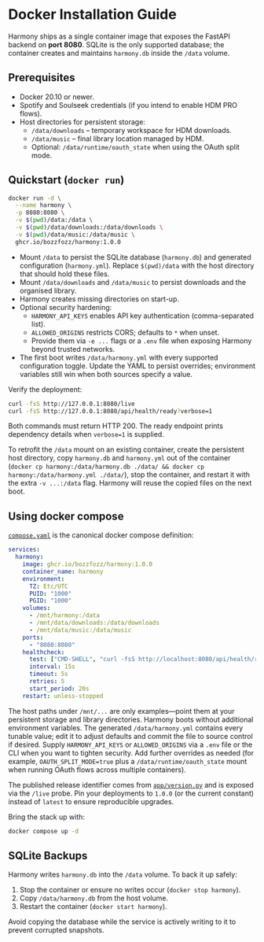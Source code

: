 # Docker Installation Guide

Harmony ships as a single container image that exposes the FastAPI backend on
**port 8080**. SQLite is the only supported database; the container creates and
maintains `harmony.db` inside the `/data` volume.

## Prerequisites

- Docker 20.10 or newer.
- Spotify and Soulseek credentials (if you intend to enable HDM PRO flows).
- Host directories for persistent storage:
  - `/data/downloads` – temporary workspace for HDM downloads.
  - `/data/music` – final library location managed by HDM.
  - Optional: `/data/runtime/oauth_state` when using the OAuth split mode.

## Quickstart (`docker run`)

```bash
docker run -d \
  --name harmony \
  -p 8080:8080 \
  -v $(pwd)/data:/data \
  -v $(pwd)/data/downloads:/data/downloads \
  -v $(pwd)/data/music:/data/music \
  ghcr.io/bozzfozz/harmony:1.0.0
```

- Mount `/data` to persist the SQLite database (`harmony.db`) and generated
  configuration (`harmony.yml`). Replace `$(pwd)/data` with the host directory
  that should hold these files.
- Mount `/data/downloads` and `/data/music` to persist downloads and the
  organised library.
- Harmony creates missing directories on start-up.
- Optional security hardening:
  - `HARMONY_API_KEYS` enables API key authentication (comma-separated list).
  - `ALLOWED_ORIGINS` restricts CORS; defaults to `*` when unset.
  - Provide them via `-e ...` flags or a `.env` file when exposing Harmony
    beyond trusted networks.
- The first boot writes `/data/harmony.yml` with every supported configuration
  toggle. Update the YAML to persist overrides; environment variables still win
  when both sources specify a value.

Verify the deployment:

```bash
curl -fsS http://127.0.0.1:8080/live
curl -fsS http://127.0.0.1:8080/api/health/ready?verbose=1
```

Both commands must return HTTP 200. The ready endpoint prints dependency details when
`verbose=1` is supplied.

To retrofit the `/data` mount on an existing container, create the persistent
host directory, copy `harmony.db` and `harmony.yml` out of the container
(`docker cp harmony:/data/harmony.db ./data/ && docker cp harmony:/data/harmony.yml ./data/`),
stop the container, and restart it with the extra `-v ...:/data` flag. Harmony
will reuse the copied files on the next boot.

## Using docker compose

[`compose.yaml`](../../compose.yaml) is the canonical docker compose definition:

```yaml
services:
  harmony:
    image: ghcr.io/bozzfozz/harmony:1.0.0
    container_name: harmony
    environment:
      TZ: Etc/UTC
      PUID: "1000"
      PGID: "1000"
    volumes:
      - /mnt/harmony:/data
      - /mnt/data/downloads:/data/downloads
      - /mnt/data/music:/data/music
    ports:
      - "8080:8080"
    healthcheck:
      test: ["CMD-SHELL", "curl -fsS http://localhost:8080/api/health/ready || exit 1"]
      interval: 15s
      timeout: 5s
      retries: 5
      start_period: 20s
    restart: unless-stopped
```

The host paths under `/mnt/...` are only examples—point them at your persistent
storage and library directories. Harmony boots without additional environment
variables. The generated `/data/harmony.yml` contains every tunable value; edit
it to adjust defaults and commit the file to source control if desired. Supply
`HARMONY_API_KEYS` or `ALLOWED_ORIGINS` via a `.env` file or the CLI when you want
to tighten security. Add further overrides as needed (for example,
`OAUTH_SPLIT_MODE=true` plus a `/data/runtime/oauth_state` mount when running OAuth
flows across multiple containers).

The published release identifier comes from [`app/version.py`](../../app/version.py)
and is exposed via the `/live` probe. Pin your deployments to `1.0.0` (or the
current constant) instead of `latest` to ensure reproducible upgrades.

Bring the stack up with:

```bash
docker compose up -d
```

## SQLite Backups

Harmony writes `harmony.db` into the `/data` volume. To back it up safely:

1. Stop the container or ensure no writes occur (`docker stop harmony`).
2. Copy `/data/harmony.db` from the host volume.
3. Restart the container (`docker start harmony`).

Avoid copying the database while the service is actively writing to it to prevent
corrupted snapshots.
